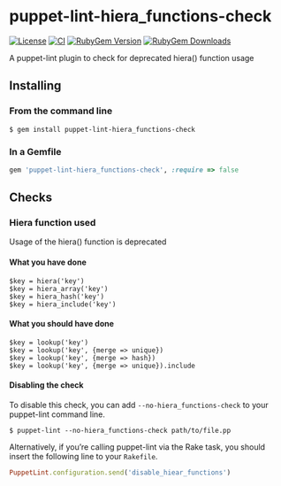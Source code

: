 puppet-lint-hiera_functions-check
=================================

[![License](https://img.shields.io/github/license/cbowman0/puppet-lint-hiera_functions-check.svg)](https://github.com/cbowman0/puppet-lint-hiera_functions-check/blob/master/LICENSE)
[![CI](https://github.com/cbowman0/puppet-lint-hiera_functions-check/actions/workflows/ci.yaml/badge.svg)](https://github.com/cbowman0/puppet-lint-hiera_functions-check/actions/workflows/ci.yaml)
[![RubyGem Version](https://img.shields.io/gem/v/puppet-lint-hiera_functions-check.svg)](https://rubygems.org/gems/puppet-lint-hiera_functions-check)
[![RubyGem Downloads](https://img.shields.io/gem/dt/puppet-lint-hiera_functions-check.svg)](https://rubygems.org/gems/puppet-lint-hiera_functions-check)

A puppet-lint plugin to check for deprecated hiera() function usage

## Installing

### From the command line

```shell
$ gem install puppet-lint-hiera_functions-check
```

### In a Gemfile

```ruby
gem 'puppet-lint-hiera_functions-check', :require => false
```

## Checks

### Hiera function used

Usage of the hiera() function is deprecated

#### What you have done

```puppet
$key = hiera('key')
$key = hiera_array('key')
$key = hiera_hash('key')
$key = hiera_include('key')
```

#### What you should have done

```puppet
$key = lookup('key')
$key = lookup('key', {merge => unique})
$key = lookup('key', {merge => hash})
$key = lookup('key', {merge => unique}).include
```

#### Disabling the check

To disable this check, you can add `--no-hiera_functions-check` to your puppet-lint command line.

```shell
$ puppet-lint --no-hiera_functions-check path/to/file.pp
```

Alternatively, if you’re calling puppet-lint via the Rake task, you should insert the following line to your `Rakefile`.

```ruby
PuppetLint.configuration.send('disable_hiear_functions')
```

